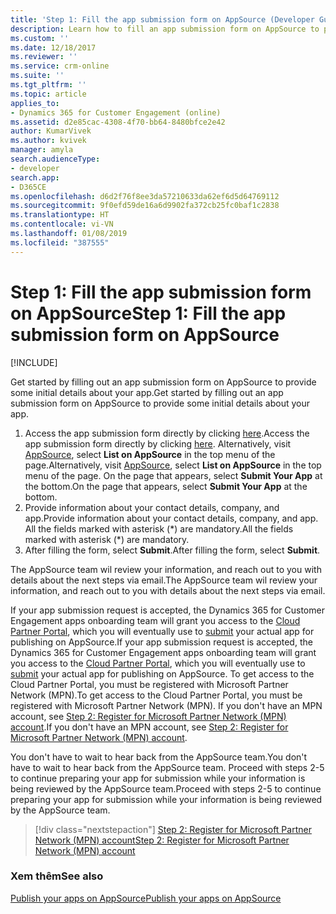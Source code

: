 ```yaml
---
title: 'Step 1: Fill the app submission form on AppSource (Developer Guide for Dynamics 365 for Customer Engagement apps)| MicrosoftDocs'
description: Learn how to fill an app submission form on AppSource to provide some initial details about your appApp.
ms.custom: ''
ms.date: 12/18/2017
ms.reviewer: ''
ms.service: crm-online
ms.suite: ''
ms.tgt_pltfrm: ''
ms.topic: article
applies_to:
- Dynamics 365 for Customer Engagement (online)
ms.assetid: d2e85cac-4308-4f70-bb64-8480bfce2e42
author: KumarVivek
ms.author: kvivek
manager: amyla
search.audienceType:
- developer
search.app:
- D365CE
ms.openlocfilehash: d6d2f76f8ee3da57210633da62ef6d5d64769112
ms.sourcegitcommit: 9f0efd59de16a6d9902fa372cb25fc0baf1c2838
ms.translationtype: HT
ms.contentlocale: vi-VN
ms.lasthandoff: 01/08/2019
ms.locfileid: "387555"
---
```

# <a name="step-1-fill-the-app-submission-form-on-appsource"></a><span data-ttu-id="21f08-103">Step 1: Fill the app submission form on AppSource</span><span class="sxs-lookup"><span data-stu-id="21f08-103">Step 1: Fill the app submission form on AppSource</span></span>

[!INCLUDE[](../includes/cc_applies_to_update_9_0_0.md)]

<span data-ttu-id="21f08-104">Get started by filling out an app submission form on AppSource to provide some initial details about your app.</span><span class="sxs-lookup"><span data-stu-id="21f08-104">Get started by filling out an app submission form on AppSource to provide some initial details about your app.</span></span>

1. <span data-ttu-id="21f08-105">Access the app submission form directly by clicking [here](https://go.microsoft.com/fwlink/?linkid=865109).</span><span class="sxs-lookup"><span data-stu-id="21f08-105">Access the app submission form directly by clicking [here](https://go.microsoft.com/fwlink/?linkid=865109).</span></span> <span data-ttu-id="21f08-106">Alternatively, visit [AppSource](https://appsource.microsoft.com), select **List on AppSource** in the top menu of the page.</span><span class="sxs-lookup"><span data-stu-id="21f08-106">Alternatively, visit [AppSource](https://appsource.microsoft.com), select **List on AppSource** in the top menu of the page.</span></span> <span data-ttu-id="21f08-107">On the page that appears, select **Submit Your App** at the bottom.</span><span class="sxs-lookup"><span data-stu-id="21f08-107">On the page that appears, select **Submit Your App** at the bottom.</span></span>
2. <span data-ttu-id="21f08-108">Provide information about your contact details, company, and app.</span><span class="sxs-lookup"><span data-stu-id="21f08-108">Provide information about your contact details, company, and app.</span></span> <span data-ttu-id="21f08-109">All the fields marked with asterisk (\*) are mandatory.</span><span class="sxs-lookup"><span data-stu-id="21f08-109">All the fields marked with asterisk (\*) are mandatory.</span></span>
3. <span data-ttu-id="21f08-110">After filling the form, select **Submit**.</span><span class="sxs-lookup"><span data-stu-id="21f08-110">After filling the form, select **Submit**.</span></span>

<span data-ttu-id="21f08-111">The AppSource team wil review your information, and reach out to you with details about the next steps via email.</span><span class="sxs-lookup"><span data-stu-id="21f08-111">The AppSource team wil review your information, and reach out to you with details about the next steps via email.</span></span>

<span data-ttu-id="21f08-112">If your app submission request is accepted, the Dynamics 365 for Customer Engagement apps onboarding team will grant you access to the [Cloud Partner Portal](https://cloudpartner.azure.com/), which you will eventually use to [submit](next-steps-submit-app-cloud-partner-portal.md) your actual app for publishing on AppSource.</span><span class="sxs-lookup"><span data-stu-id="21f08-112">If your app submission request is accepted, the Dynamics 365 for Customer Engagement apps onboarding team will grant you access to the [Cloud Partner Portal](https://cloudpartner.azure.com/), which you will eventually use to [submit](next-steps-submit-app-cloud-partner-portal.md) your actual app for publishing on AppSource.</span></span> <span data-ttu-id="21f08-113">To get access to the Cloud Partner Portal, you must be registered with Microsoft Partner Network (MPN).</span><span class="sxs-lookup"><span data-stu-id="21f08-113">To get access to the Cloud Partner Portal, you must be registered with Microsoft Partner Network (MPN).</span></span> <span data-ttu-id="21f08-114">If you don't have an MPN account, see [Step 2: Register for Microsoft Partner Network (MPN) account](register-microsoft-partner-network.md).</span><span class="sxs-lookup"><span data-stu-id="21f08-114">If you don't have an MPN account, see [Step 2: Register for Microsoft Partner Network (MPN) account](register-microsoft-partner-network.md).</span></span>

<span data-ttu-id="21f08-115">You don't have to wait to hear back from the AppSource team.</span><span class="sxs-lookup"><span data-stu-id="21f08-115">You don't have to wait to hear back from the AppSource team.</span></span> <span data-ttu-id="21f08-116">Proceed with steps 2-5 to continue preparing your app for submission while your information is being reviewed by the AppSource team.</span><span class="sxs-lookup"><span data-stu-id="21f08-116">Proceed with steps 2-5 to continue preparing your app for submission while your information is being reviewed by the AppSource team.</span></span>  

> [!div class="nextstepaction"]
> [<span data-ttu-id="21f08-117">Step 2: Register for Microsoft Partner Network (MPN) account</span><span class="sxs-lookup"><span data-stu-id="21f08-117">Step 2: Register for Microsoft Partner Network (MPN) account</span></span>](register-microsoft-partner-network.md)

### <a name="see-also"></a><span data-ttu-id="21f08-118">Xem thêm</span><span class="sxs-lookup"><span data-stu-id="21f08-118">See also</span></span> 

[<span data-ttu-id="21f08-119">Publish your apps on AppSource</span><span class="sxs-lookup"><span data-stu-id="21f08-119">Publish your apps on AppSource</span></span>](publish-app-appsource.md)
  

